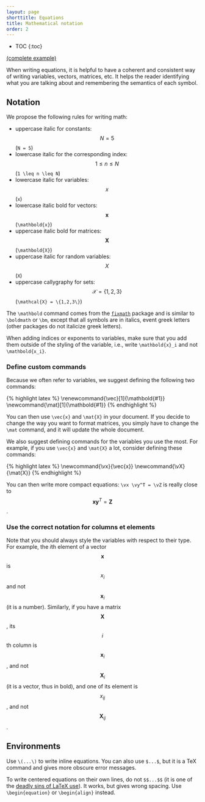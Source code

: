 ```yaml
---
layout: page
shorttitle: Equations
title: Mathematical notation
order: 2
---
```


* TOC
{:toc}

[(complete example)](https://github.com/Wookai/paper-tips-and-tricks/tree/master/examples/notation)

When writing equations, it is helpful to have a coherent and consistent way of writing variables, vectors, matrices, etc.
It helps the reader identifying what you are talking about and remembering the semantics of each symbol.

## Notation

We propose the following rules for writing math:

 * uppercase italic for constants: $$N = 5$$ (`N = 5`)
 * lowercase italic for the corresponding index: $$1 \leq n \leq N$$ (`1 \leq n \leq N`)
 * lowercase italic for variables: $$x$$ (`x`)
 * lowercase italic bold for vectors: $$\boldsymbol{x}$$ (`\mathbold{x}`)
 * uppercase italic bold for matrices: $$\boldsymbol{X}$$ (`\mathbold{X}`)
 * uppercase italic for random variables: $$X$$ (`X`)
 * uppercase callygraphy for sets: $$\mathcal{X} = \{1,2,3\}$$ (`\mathcal{X} = \{1,2,3\}`)

The `\mathbold` command comes from the [`fixmath`](https://www.ctan.org/pkg/fixmath) package and is similar to `\boldmath` or `\bm`, except that all symbols are in italics, event greek letters (other packages do not italicize greek letters).

When adding indices or exponents to variables, make sure that you add them outside of the styling of the variable, i.e., write `\mathbold{x}_i` and not `\mathbold{x_i}`.

### Define custom commands

Because we often refer to variables, we suggest defining the following two commands:

{% highlight latex %}
\renewcommand{\vec}[1]{\mathbold{#1}}
\newcommand{\mat}[1]{\mathbold{#1}}
{% endhighlight %}

You can then use `\vec{x}` and `\mat{X}` in your document.
If you decide to change the way you want to format matrices, you simply have to change the `\mat` command, and it will update the whole document.

We also suggest defining commands for the variables you use the most.
For example, if you use `\vec{x}` and `\mat{X}` a lot, consider defining these commands:

{% highlight latex %}
\newcommand{\vx}{\vec{x}}
\newcommand{\vX}{\mat{X}}
{% endhighlight %}

You can then write more compact equations: `\vx \vy^T = \vZ` is really close to $$\boldsymbol{x} \boldsymbol{y}^T = \boldsymbol{Z}$$.

### Use the correct notation for columns et elements

Note that you should always style the variables with respect to their type.
For example, the *i*th element of a vector $$\boldsymbol{x}$$ is $$x_i$$ and not $$\boldsymbol{x}_i$$ (it is a number).
Similarly, if you have a matrix $$\boldsymbol{X}$$, its $$i$$th column is $$\boldsymbol{x}_i$$, and not $$\boldsymbol{X}_i$$ (it is a vector, thus in bold), and one of its element is $$x_{ij}$$, and not $$\boldsymbol{X}_{ij}$$.

## Environments

Use `\(...\)` to write inline equations.
You can also use `$...$`, but it is a TeX command and gives more obscure error messages.

To write centered equations on their own lines, do not `$$...$$` (it is one of the [deadly sins of LaTeX use](http://www.pirbot.com/mirrors/ctan/info/l2tabu/english/l2tabuen.pdf)).
It works, but gives wrong spacing.
Use `\begin{equation}` or `\begin{align}` instead.
